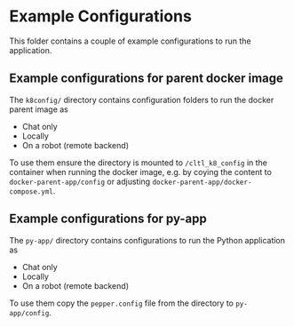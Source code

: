 # Example Configurations

This folder contains a couple of example configurations to run the application.

## Example configurations for parent docker image

The `k8config/` directory contains configuration folders to run the docker parent
image as

* Chat only
* Locally
* On a robot (remote backend)

To use them ensure the directory is mounted to `/cltl_k8_config` in the container
when running the docker image, e.g. by coying the content to `docker-parent-app/config`
or adjusting `docker-parent-app/docker-compose.yml`.

## Example configurations for py-app

The `py-app/` directory contains configurations to run the Python application as 

* Chat only
* Locally
* On a robot (remote backend)

To use them copy the `pepper.config` file from the directory to `py-app/config`.



